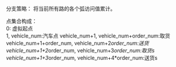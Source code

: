 分支策略：
将当前所有路的各个弧访问值累计。

点集合构成：\
0: 虚拟起点\
1, vehicle_num:汽车点
vehicle_num+1, vehicle_num+order_num:取货
vehicle_num+1+order_num, vehicle_num+2*order_num:送货
vehicle_num+1+2*order_num, vehicle_num+3*order_num:取货s
vehicle_num+1+3*order_num, vehicle_num+4*order_num:送货s

